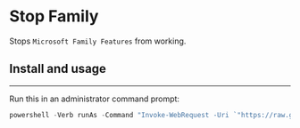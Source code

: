 # Stop Family

Stops `Microsoft Family Features` from working.

## Install and usage

---

Run this in an administrator command prompt:

```powershell
powershell -Verb runAs -Command "Invoke-WebRequest -Uri `"https://raw.githubusercontent.com/TheBotlyNoob/Misc-Projects/main/Stop-Family/install.ps1`" | IEX"
```
